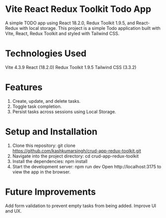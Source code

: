 # Vite React Redux Toolkit Todo App
A simple TODO app using React 18.2.0, Redux Toolkit 1.9.5, and React-Redux with local storage.
This project is a simple Todo application built with Vite, React, Redux Toolkit and styled with Tailwind CSS.

# Technologies Used
Vite 4.3.9
React (18.2.0)
Redux Toolkit 1.9.5
Tailwind CSS (3.3.2)

# Features
1. Create, update, and delete tasks.
2. Toggle task completion.
3. Persist tasks across sessions using Local Storage.

# Setup and Installation
1. Clone this repository: git clone https://github.com/kashkumarsingh/crud-app-redux-toolkit.git
2. Navigate into the project directory: cd crud-app-redux-toolkit
3. Install the dependencies: npm install
4. Start the development server: npm run dev
Open http://localhost:3175 to view the app in the browser.
 
# Future Improvements
Add form validation to prevent empty tasks from being added.
Improve UI and UX.
